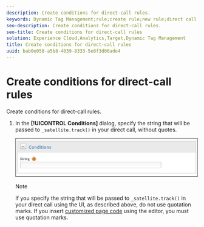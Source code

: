 ```yaml
---
description: Create conditions for direct-call rules.
keywords: Dynamic Tag Management;rule;create rule;new rule;direct call rule
seo-description: Create conditions for direct-call rules.
seo-title: Create conditions for direct-call rules
solution: Experience Cloud,Analytics,Target,Dynamic Tag Management
title: Create conditions for direct-call rules
uuid: bab0e058-a5b8-4039-8333-5e8f3d06ade4
---
```


# Create conditions for direct-call rules

Create conditions for direct-call rules.

1. In the **[!UICONTROL Conditions]** dialog, specify the string that will be passed to `_satellite.track()` in your direct call, without quotes.

   ![](assets/conditions-direct-call.png)

   >[!NOTE]
   >
   >If you specify the string that will be passed to `_satellite.track()` in your direct call using the UI, as described above, do not use quotation marks. If you insert [customized page code](/help/implement/c-implement-with-dtm/c-aa-tool/customize-page-code.md) using the editor, you must use quotation marks.

